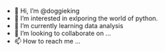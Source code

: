 - 👋 Hi, I’m @doggieking
- 👀 I’m interested in exlporing the world of python.
- 🌱 I’m currently learning data analysis
- 💞️ I’m looking to collaborate on ...
- 📫 How to reach me ...

<!---
doggieking/doggieking is a ✨ special ✨ repository because its `README.md` (this file) appears on your GitHub profile.
You can click the Preview link to take a look at your changes.
--->
